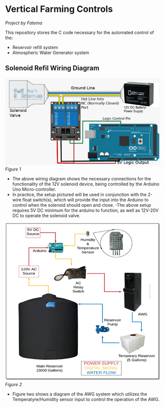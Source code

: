 # Vertical Farming Controls
*Project by Fatema*


This repository stores the C code necessary for the automated control of the:
  - Reservoir refill system
  - Atmospheric Water Generator system





## Solenoid Refil Wiring Diagram

![](https://github.com/m-a-c-k/verticalFarming/blob/master/images/solenoid_setup.png)
*Figure 1*

- The above wiring diagram shows the necessary connections for the functionality of the 12V solenoid device, being controlled by the Arduino Uno Micro-controller.
- In practice, the setup pictured will be used in conjunction with the 2-wire float switch(s), which will provide the input into the Arduino to control when the solenoid should open and close. 
 -The above setup requires 5V DC minimum for the arduino to function, as well as 12V-20V DC to operate the solenoid valve.









![](https://github.com/m-a-c-k/verticalFarming/blob/master/images/awg_2.png)
*Figure 2*
- Figure two shows a diagram of the AWG system which utilizes the Temperatyre/Humidity sensor input to control the operation of the AWG.
